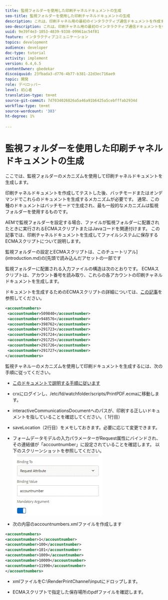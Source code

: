 ```yaml
---
title: 監視フォルダーを使用した印刷チャネルドキュメントの生成
seo-title: 監視フォルダーを使用した印刷チャネルドキュメントの生成
description: これは、印刷チャネル用の最初のインタラクティブ通信ドキュメントを作成するためのマルチステップチュートリアルの10部分です。 ここでは、監視フォルダーのメカニズムを使用して印刷チャネルドキュメントを生成します。
seo-description: これは、印刷チャネル用の最初のインタラクティブ通信ドキュメントを作成するためのマルチステップチュートリアルの10部分です。 ここでは、監視フォルダーのメカニズムを使用して印刷チャネルドキュメントを生成します。
uuid: 9e39f4e3-1053-4839-9338-09961ac54f81
feature: インタラクティブコミュニケーション
topics: development
audience: developer
doc-type: tutorial
activity: implement
version: 6.4,6.5
contentOwner: gbedekar
discoiquuid: 23fbada3-d776-4b77-b381-22d3ec716ae9
topic: 開発
role: デベロッパー
level: 初心者
translation-type: tm+mt
source-git-commit: 7d7034026826a5a46a91b6425a5cebfffab2934d
workflow-type: tm+mt
source-wordcount: '383'
ht-degree: 1%

---
```



# 監視フォルダーを使用した印刷チャネルドキュメントの生成

ここでは、監視フォルダーのメカニズムを使用して印刷チャネルドキュメントを生成します。

印刷チャネルドキュメントを作成してテストした後、バッチモードまたはオンデマンドでこれらのドキュメントを生成するメカニズムが必要です。 通常、この種のドキュメントはバッチモードで生成され、最も一般的なメカニズムは監視フォルダーを使用するものです。

AEMで監視フォルダーを設定する場合、ファイルが監視フォルダーに配置されたときに実行されるECMAスクリプトまたはJavaコードを関連付けます。 この記事では、印刷チャネルドキュメントを生成してファイルシステムに保存するECMAスクリプトについて説明します。

監視フォルダーの設定とECMAスクリプトは、このチュートリアル](introduction.md)の[先頭で読み込んだアセットの一部です

監視フォルダーに配置される入力ファイルの構造は次のとおりです。 ECMAスクリプトは、アカウント番号を読み取り、これらの各アカウントの印刷チャネルドキュメントを生成します。

ドキュメントを生成するためのECMAスクリプトの詳細については、[この記事](/help/forms/interactive-communications/generating-interactive-communications-print-document-using-api-tutorial-use.md)を参照してください。

```xml
<accountnumbers>
 <accountnumber>509840</accountnumber>
 <accountnumber>948576</accountnumber>
 <accountnumber>398762</accountnumber>
 <accountnumber>291723</accountnumber>
 <accountnumber>291724</accountnumber>
 <accountnumber>291725</accountnumber>
 <accountnumber>291726</accountnumber>
 <accountnumber>291727</accountnumber>
</accountnumbers>
```

監視チャネルーのメカニズムを使用して印刷ドキュメントを生成するには、次の手順に従ってください。

* [このドキュメントで説明する手順に従います](/help/forms/adaptive-forms/service-user-tutorial-develop.md)

* crxにログインし、/etc/fd/watchfolder/scripts/PrintPDF.ecmaに移動します。

* interactiveCommunicationsDocumentへのパスが、印刷する正しいドキュメントを指していることを確認してください。（ 1行目）
* saveLocation（2行目）をメモしておきます。必要に応じて変更できます。
* フォームデータモデルの入力パラメーターがRequest属性にバインドされ、その連結値が「accountnumber」に設定されていることを確認します。 以下のスクリーンショットを参照してください。
   ![request](assets/requestattributeprintchannel.gif)

* 次の内容のaccountnumbers.xmlファイルを作成します

```xml
<accountnumbers>
<accountnumber>1</accountnumber>
<accountnumber>100</accountnumber>
<accountnumber>101</accountnumber>
<accountnumber>1009</accountnumber>
<accountnumber>10009</accountnumber>
<accountnumber>11990</accountnumber>
</accountnumbers>
```

* xmlファイルをC:\RenderPrintChannel\inputにドロップします。

* ECMAスクリプトで指定した保存場所のpdfファイルを確認します。




